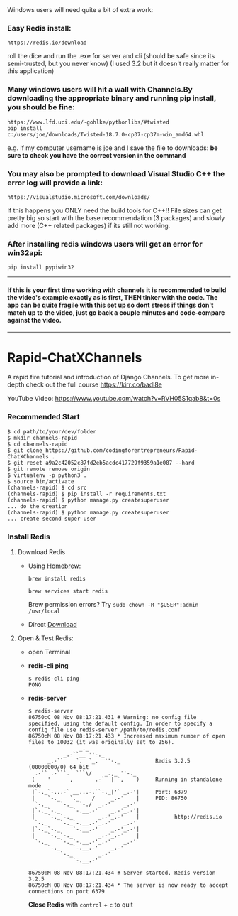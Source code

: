 <Additional Info for Windows users>
Windows users will need quite a bit of extra work:
    
### Easy Redis install:
```
https://redis.io/download 
```
roll the dice and run the .exe for server and cli 
(should be safe since its semi-trusted, but you never know)
(I used 3.2 but it doesn't really matter for this application)

### Many windows users will hit a wall with Channels.By downloading the appropriate binary and running pip install, you should be fine:
```
https://www.lfd.uci.edu/~gohlke/pythonlibs/#twisted
pip install c:/users/joe/downloads/Twisted‑18.7.0‑cp37‑cp37m‑win_amd64.whl  
```
e.g. if my computer username is joe and I save the file to downloads:
**be sure to check you have the correct version in the command**

### You may also be prompted to download Visual Studio C++ the error log will provide a link:
```
https://visualstudio.microsoft.com/downloads/
```
If this happens you ONLY need the build tools for C++!!
File sizes can get pretty big so start with the base recommendation (3 packages) and slowly add more (C++ related packages) if its still not working. 

### After installing redis windows users will get an error for win32api:
```
pip install pypiwin32
```

**********************************************************************************************
#### If this is your first time working with channels it is recommended to build the video's example exactly as is first, THEN tinker with the code. The app can be quite fragile with this set up so dont stress if things don't match up to the video, just go back a couple minutes and code-compare against the video.
**********************************************************************************************



# Rapid-ChatXChannels
A rapid fire tutorial and introduction of Django Channels. To get more in-depth check out the full course https://kirr.co/badl8e

YouTube Video: https://www.youtube.com/watch?v=RVH05S1qab8&t=0s


### Recommended Start
```
$ cd path/to/your/dev/folder
$ mkdir channels-rapid
$ cd channels-rapid
$ git clone https://github.com/codingforentrepreneurs/Rapid-ChatXChannels .
$ git reset a9a2c42052c87fd2eb5acdc417729f9359a1e087 --hard
$ git remote remove origin
$ virtualenv -p python3 .
$ source bin/activate
(channels-rapid) $ cd src
(channels-rapid) $ pip install -r requirements.txt
(channels-rapid) $ python manage.py createsuperuser
... do the creation
(channels-rapid) $ python manage.py createsuperuser
... create second super user 
```


### Install Redis
1. Download Redis
    - Using [Homebrew](http://brew.sh):
        ```
        brew install redis

        brew services start redis
        ```
        Brew permission errors? Try `sudo chown -R "$USER":admin /usr/local`

    - Direct [Download](http://redis.io/download)

2. Open & Test Redis:
    - open Terminal

    - **redis-cli ping**
        ```
        $ redis-cli ping
        PONG
        ```

    - **redis-server**
        ```
        $ redis-server
        86750:C 08 Nov 08:17:21.431 # Warning: no config file specified, using the default config. In order to specify a config file use redis-server /path/to/redis.conf
        86750:M 08 Nov 08:17:21.433 * Increased maximum number of open files to 10032 (it was originally set to 256).
                        _._                                                  
                   _.-``__ ''-._                                             
              _.-``    `.  `_.  ''-._           Redis 3.2.5 (00000000/0) 64 bit
          .-`` .-```.  ```\/    _.,_ ''-._                                   
         (    '      ,       .-`  | `,    )     Running in standalone mode
         |`-._`-...-` __...-.``-._|'` _.-'|     Port: 6379
         |    `-._   `._    /     _.-'    |     PID: 86750
          `-._    `-._  `-./  _.-'    _.-'                                   
         |`-._`-._    `-.__.-'    _.-'_.-'|                                  
         |    `-._`-._        _.-'_.-'    |           http://redis.io        
          `-._    `-._`-.__.-'_.-'    _.-'                                   
         |`-._`-._    `-.__.-'    _.-'_.-'|                                  
         |    `-._`-._        _.-'_.-'    |                                  
          `-._    `-._`-.__.-'_.-'    _.-'                                   
              `-._    `-.__.-'    _.-'                                       
                  `-._        _.-'                                           
                      `-.__.-'                                               

        86750:M 08 Nov 08:17:21.434 # Server started, Redis version 3.2.5
        86750:M 08 Nov 08:17:21.434 * The server is now ready to accept connections on port 6379

        ```
        **Close Redis** with `control` + `c` to quit
